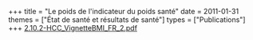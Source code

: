 +++
title = "Le poids de l'indicateur du poids santé"
date = 2011-01-31
themes = ["État de santé et résultats de santé"]
types = ["Publications"]
+++
[2.10.2-HCC\_VignetteBMI\_FR\_2.pdf](/files/2.10.2-HCC_VignetteBMI_FR_2.pdf)
